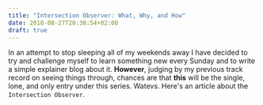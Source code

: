 ```yaml
---
title: "Intersection Observer: What, Why, and How"
date: 2018-08-27T20:38:54+02:00
draft: true
---
```


In an attempt to stop sleeping all of my weekends away I have decided to try and challenge myself to learn something new every Sunday and to write a simple explainer blog about it. **However**, judging by my previous track record on seeing things through, chances are that **this** will be the single, lone, and only entry under this series. Watevs. Here's an article about the `Intersection Observer`.